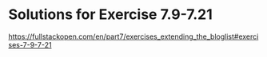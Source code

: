 # Solutions for Exercise 7.9-7.21

https://fullstackopen.com/en/part7/exercises_extending_the_bloglist#exercises-7-9-7-21
